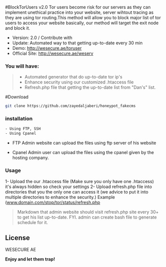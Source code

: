 #BlockTorUsers v2.0
Tor users become risk for our servers as they can implement unethical practice into your website, server wihtout tracing as they are using tor routing.This method will allow you to block major list of tor users to access your website basically, our method will target the exit node and block it.


  - Version: 2.0 / Contribute with 
  - Update: Automated way to that getting up-to-date every 30 min
  - Demo: http://wesecure.ae/toruser
  - Official Site: http://wesecure.ae/weserv

### You will have:
> - Automated generator that do up-to-date tor ip's
> - Enhance security using our customized .htaccess file
> - Refresh.php file that getting the up-to-date list from "Dan's" list.


#Download

```sh
git clone https://github.com/zayedaljaberi/honeypot_fakecms
```


### installation 
```sh
- Using FTP, SSH
- Using Cpanel

```

- FTP
Admin website can upload the files using ftp server of his website

- Cpanel
Admin user can upload the files using the cpanel given by the hosting company.


### Usage
1- Upload the our .htaccess file (Make sure you only have one .htaccess) it's always hidden so check your settings
2- Upload refresh.php file into directories that you the only one can access it (we advice to put it into multiple directories to enhance the security.)
Example (www.domain.com/stop/tor/status/refresh.php 

> Markdown that admin website should visit refresh.php site every 30+ to get his list up-to-date.
FYI. admin can create bash file to generate schedule for it.


License
----

WESECURE AE


**Enjoy and let them trap!**
